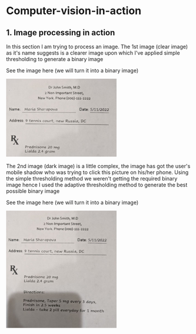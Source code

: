 # Computer-vision-in-action

## 1. Image processing in action

In this section I am trying to process an image. The 1st image (clear image) as it's name suggests is a clearer image upon which I've applied simple thresholding to generate a binary image

<div>
<p> See the image here (we will turn it into a binary image) </p>
<img src="./clear_image.jpg" width="300"/>
</div>
 
The 2nd image (dark image) is a little complex, the image has got the user's mobile shadow who was trying to click this picture on his/her phone. Using the simple thresholding method we weren't getting the required binary image hence I used the adaptive thresholding method to generate the best possible binary image
 
<div>
<p> See the image here (we will turn it into a binary image) </p>
<img src="./dark_image.jpg" width="300"/>
</div>
